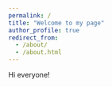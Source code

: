 ```yaml
---
permalink: /
title: "Welcome to my page"
author_profile: true
redirect_from: 
  - /about/
  - /about.html
---
```


Hi everyone!